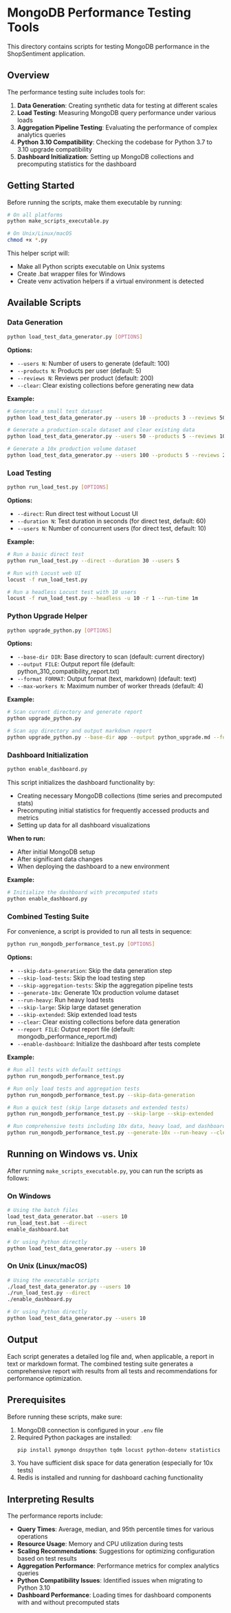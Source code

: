 # MongoDB Performance Testing Tools

This directory contains scripts for testing MongoDB performance in the ShopSentiment application.

## Overview

The performance testing suite includes tools for:

1. **Data Generation**: Creating synthetic data for testing at different scales
2. **Load Testing**: Measuring MongoDB query performance under various loads
3. **Aggregation Pipeline Testing**: Evaluating the performance of complex analytics queries
4. **Python 3.10 Compatibility**: Checking the codebase for Python 3.7 to 3.10 upgrade compatibility
5. **Dashboard Initialization**: Setting up MongoDB collections and precomputing statistics for the dashboard

## Getting Started

Before running the scripts, make them executable by running:

```bash
# On all platforms
python make_scripts_executable.py

# On Unix/Linux/macOS
chmod +x *.py
```

This helper script will:
- Make all Python scripts executable on Unix systems
- Create .bat wrapper files for Windows
- Create venv activation helpers if a virtual environment is detected

## Available Scripts

### Data Generation

```bash
python load_test_data_generator.py [OPTIONS]
```

**Options:**
- `--users N`: Number of users to generate (default: 100)
- `--products N`: Products per user (default: 5)
- `--reviews N`: Reviews per product (default: 200)
- `--clear`: Clear existing collections before generating new data

**Example:**
```bash
# Generate a small test dataset
python load_test_data_generator.py --users 10 --products 3 --reviews 50

# Generate a production-scale dataset and clear existing data
python load_test_data_generator.py --users 50 --products 5 --reviews 100 --clear

# Generate a 10x production volume dataset
python load_test_data_generator.py --users 100 --products 5 --reviews 200
```

### Load Testing

```bash
python run_load_test.py [OPTIONS]
```

**Options:**
- `--direct`: Run direct test without Locust UI
- `--duration N`: Test duration in seconds (for direct test, default: 60)
- `--users N`: Number of concurrent users (for direct test, default: 10)

**Example:**
```bash
# Run a basic direct test
python run_load_test.py --direct --duration 30 --users 5

# Run with Locust web UI
locust -f run_load_test.py

# Run a headless Locust test with 10 users
locust -f run_load_test.py --headless -u 10 -r 1 --run-time 1m
```

### Python Upgrade Helper

```bash
python upgrade_python.py [OPTIONS]
```

**Options:**
- `--base-dir DIR`: Base directory to scan (default: current directory)
- `--output FILE`: Output report file (default: python_310_compatibility_report.txt)
- `--format FORMAT`: Output format (text, markdown) (default: text)
- `--max-workers N`: Maximum number of worker threads (default: 4)

**Example:**
```bash
# Scan current directory and generate report
python upgrade_python.py

# Scan app directory and output markdown report
python upgrade_python.py --base-dir app --output python_upgrade.md --format markdown
```

### Dashboard Initialization

```bash
python enable_dashboard.py
```

This script initializes the dashboard functionality by:
- Creating necessary MongoDB collections (time series and precomputed stats)
- Precomputing initial statistics for frequently accessed products and metrics
- Setting up data for all dashboard visualizations

**When to run:**
- After initial MongoDB setup
- After significant data changes
- When deploying the dashboard to a new environment

**Example:**
```bash
# Initialize the dashboard with precomputed stats
python enable_dashboard.py
```

### Combined Testing Suite

For convenience, a script is provided to run all tests in sequence:

```bash
python run_mongodb_performance_test.py [OPTIONS]
```

**Options:**
- `--skip-data-generation`: Skip the data generation step
- `--skip-load-tests`: Skip the load testing step
- `--skip-aggregation-tests`: Skip the aggregation pipeline tests
- `--generate-10x`: Generate 10x production volume dataset
- `--run-heavy`: Run heavy load tests
- `--skip-large`: Skip large dataset generation
- `--skip-extended`: Skip extended load tests
- `--clear`: Clear existing collections before data generation
- `--report FILE`: Output report file (default: mongodb_performance_report.md)
- `--enable-dashboard`: Initialize the dashboard after tests complete

**Example:**
```bash
# Run all tests with default settings
python run_mongodb_performance_test.py

# Run only load tests and aggregation tests
python run_mongodb_performance_test.py --skip-data-generation

# Run a quick test (skip large datasets and extended tests)
python run_mongodb_performance_test.py --skip-large --skip-extended

# Run comprehensive tests including 10x data, heavy load, and dashboard initialization
python run_mongodb_performance_test.py --generate-10x --run-heavy --clear --enable-dashboard
```

## Running on Windows vs. Unix

After running `make_scripts_executable.py`, you can run the scripts as follows:

### On Windows
```bash
# Using the batch files
load_test_data_generator.bat --users 10
run_load_test.bat --direct
enable_dashboard.bat

# Or using Python directly
python load_test_data_generator.py --users 10
```

### On Unix (Linux/macOS)
```bash
# Using the executable scripts
./load_test_data_generator.py --users 10
./run_load_test.py --direct
./enable_dashboard.py

# Or using Python directly
python load_test_data_generator.py --users 10
```

## Output

Each script generates a detailed log file and, when applicable, a report in text or markdown format. The combined testing suite generates a comprehensive report with results from all tests and recommendations for performance optimization.

## Prerequisites

Before running these scripts, make sure:

1. MongoDB connection is configured in your `.env` file
2. Required Python packages are installed:
   ```bash
   pip install pymongo dnspython tqdm locust python-dotenv statistics redis
   ```
3. You have sufficient disk space for data generation (especially for 10x tests)
4. Redis is installed and running for dashboard caching functionality 

## Interpreting Results

The performance reports include:

- **Query Times**: Average, median, and 95th percentile times for various operations
- **Resource Usage**: Memory and CPU utilization during tests
- **Scaling Recommendations**: Suggestions for optimizing configuration based on test results
- **Aggregation Performance**: Performance metrics for complex analytics queries
- **Python Compatibility Issues**: Identified issues when migrating to Python 3.10
- **Dashboard Performance**: Loading times for dashboard components with and without precomputed stats 